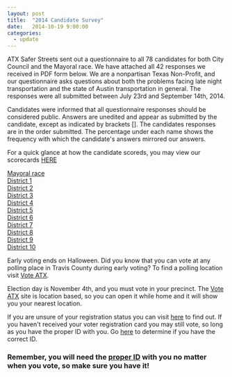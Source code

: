 ```yaml
---
layout: post
title:  "2014 Candidate Survey"
date:   2014-10-19 9:00:00
categories:
  - update
---
```

ATX Safer Streets sent out a questionnaire to all 78 candidates for both City Council and the Mayoral race. We have attached all 42 responses we received in PDF form below.  We are a nonpartisan Texas Non-Profit, and our questionnaire asks questions about both the problems facing late night transportation and the state of Austin transportation in general.  The responses were all submitted between July 23rd and September 14th, 2014.

Candidates were informed that all questionnaire responses should be considered public. Answers are unedited and appear as submitted by the candidate, except as indicated by brackets [].  The candidates responses are in the order submitted.  The percentage under each name shows the frequency with which the candidate's answers mirrored our answers.

For a quick glance at how the candidate scoreds, you may view our scorecards <a href="http://atxsaferstreets.org/pdf/candidates2014/allcards.pdf" target="_blank">HERE</a><br>

<a href="http://atxsaferstreets.org/pdf/candidates2014/Mayor.pdf" target="_blank">Mayoral race</a><br>
<a href="http://atxsaferstreets.org/pdf/candidates2014/District1.pdf" target="_blank">District 1</a><br>
<a href="http://atxsaferstreets.org/pdf/candidates2014/District2.pdf" target="_blank">District 2</a><br>
<a href="http://atxsaferstreets.org/pdf/candidates2014/District3.pdf" target="_blank">District 3</a><br>
<a href="http://atxsaferstreets.org/pdf/candidates2014/District4.pdf" target="_blank">District 4</a><br>
<a href="http://atxsaferstreets.org/pdf/candidates2014/District5.pdf" target="_blank">District 5</a><br>
<a href="http://atxsaferstreets.org/pdf/candidates2014/District6.pdf" target="_blank">District 6</a><br>
<a href="http://atxsaferstreets.org/pdf/candidates2014/District7.pdf" target="_blank">District 7</a><br>
<a href="http://atxsaferstreets.org/pdf/candidates2014/District8.pdf" target="_blank">District 8</a><br>
<a href="http://atxsaferstreets.org/pdf/candidates2014/District9.pdf" target="_blank">District 9</a><br>
<a href="http://atxsaferstreets.org/pdf/candidates2014/District10.pdf" target="_blank">District 10</a><br>

Early voting ends on Halloween.  Did you know that you can vote at any polling place in Travis County during early voting?  To find a polling location visit <A href="http://www.voteatx.us" target="_blank">Vote ATX</a>.

Election day is November 4th, and you must vote in your precinct. The <A href="http://www.voteatx.us" target="_blank">Vote ATX</a> site is location based, so you can open it while home and it will show you your nearest location. 

If you are unsure of your registration status you can visit <a href="https://team1.sos.state.tx.us/voterws/viw/faces/SearchSelectionVoter.jsp" target="_blank">here</a> to find out. If you haven't received your voter registration card you may still vote, so long as you have the proper ID with you. Go <a href="http://www.votetexas.gov/register-to-vote/need-id" target="_blank">here</a> to determine if you have the correct ID.

### Remember, you will need the <a href="http://www.votetexas.gov/register-to-vote/need-id" target="_blank">proper ID</a> with you no matter when you vote, so make sure you have it!


